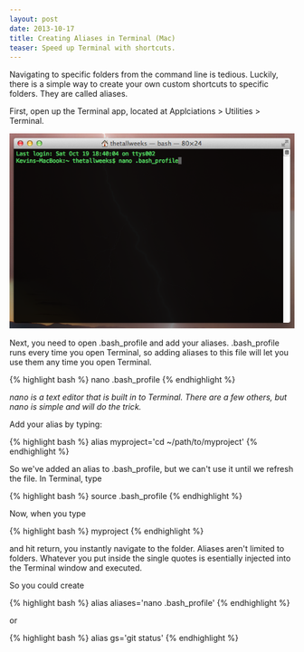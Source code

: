 ```yaml
---
layout: post
date: 2013-10-17
title: Creating Aliases in Terminal (Mac)
teaser: Speed up Terminal with shortcuts.
---
```


Navigating to specific folders from the command line is tedious. Luckily, there is a simple way to create your own custom shortcuts to specific folders. They are called aliases.

First, open up the Terminal app, located at Applciations > Utilities > Terminal.

<img class="frame" src="/img/terminal-alias.png">

Next, you need to open .bash_profile and add your aliases. .bash_profile runs every time you open Terminal, so adding aliases to this file will let you use them any time you open Terminal.

{% highlight bash %}
nano .bash_profile
{% endhighlight %}

*nano is a text editor that is built in to Terminal. There are a few others, but nano is simple and will do the trick.*

Add your alias by typing:

{% highlight bash %}
alias myproject='cd ~/path/to/myproject'
{% endhighlight %}

So we've added an alias to .bash_profile, but we can't use it until we refresh the file. In Terminal, type

{% highlight bash %}
source .bash_profile
{% endhighlight %}

Now, when you type

{% highlight bash %}
myproject
{% endhighlight %}

and hit return, you instantly navigate to the folder. Aliases aren't limited to folders. Whatever you put inside the single quotes is esentially injected into the Terminal window and executed.

So you could create

{% highlight bash %}
alias aliases='nano .bash_profile'
{% endhighlight %}

or 

{% highlight bash %}
alias gs='git status'
{% endhighlight %}
